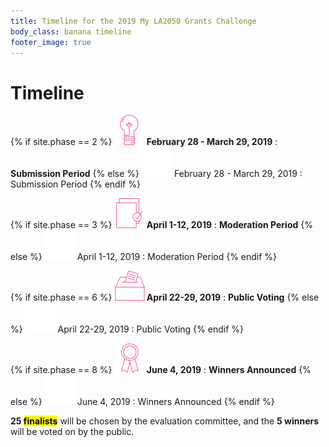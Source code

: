 ```yaml
---
title: Timeline for the 2019 My LA2050 Grants Challenge
body_class: banana timeline
footer_image: true
---
```


# Timeline

<div class="standard-section timeline"><div markdown="1">

{% if site.phase == 2 %}
**![](/assets/images/timeline/strawberry/submission.svg) February 28 - March 29, 2019**
: **Submission Period**
{% else %}
![](/assets/images/timeline/submission.svg) February 28 - March 29, 2019
: Submission Period
{% endif %}

{% if site.phase == 3 %}
**![](/assets/images/timeline/strawberry/moderation.svg) April 1-12, 2019**
: **Moderation Period**
{% else %}
![](/assets/images/timeline/moderation.svg) April 1-12, 2019
: Moderation Period
{% endif %}

{% if site.phase == 6 %}
**![](/assets/images/timeline/strawberry/voting.svg) April 22-29, 2019**
: **Public Voting**
{% else %}
![](/assets/images/timeline/voting.svg) April 22-29, 2019
: Public Voting
{% endif %}

{% if site.phase == 8 %}
**![](/assets/images/timeline/strawberry/winners.svg) June 4, 2019**
: **Winners Announced**
{% else %}
![](/assets/images/timeline/winners.svg) June 4, 2019
: Winners Announced
{% endif %}

**25 <mark>finalists</mark>** will be chosen by the evaluation committee, and the <span class="avoid-break">**5 winners** will be voted on by the public.</span>

</div></div>
